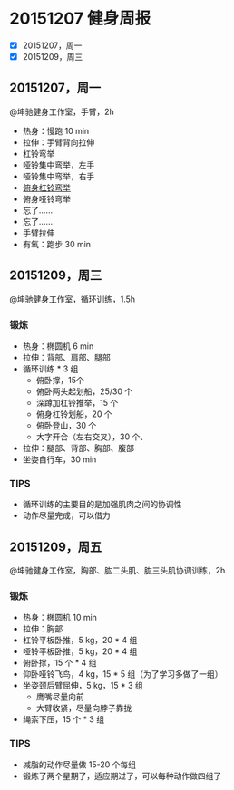 # 20151207 健身周报

- [x] 20151207，周一  
- [x] 20151209，周三  

## 20151207，周一

@坤驰健身工作室，手臂，2h

- 热身：慢跑 10 min
- 拉伸：手臂背向拉伸
- 杠铃弯举
- 哑铃集中弯举，左手
- 哑铃集中弯举，右手
- [俯身杠铃弯举](http://www.jirou.com/lian/shangbi/ertouji/5329.html)
- 俯身哑铃弯举
- 忘了……
- 忘了……
- 手臂拉伸
- 有氧：跑步 30 min

## 20151209，周三

@坤驰健身工作室，循环训练，1.5h

### 锻炼

- 热身：椭圆机 6 min
- 拉伸：背部、肩部、腿部
- 循环训练 * 3 组
	+ 俯卧撑，15个
	+ 俯卧两头起划船，25/30 个
	+ 深蹲加杠铃推举，15 个
	+ 俯身杠铃划船，20 个
	+ 俯卧登山，30 个
	+ 大字开合（左右交叉），30 个、
- 拉伸：腿部、背部、胸部、腹部
- 坐姿自行车，30 min

### TIPS

- 循环训练的主要目的是加强肌肉之间的协调性
- 动作尽量完成，可以借力


## 20151209，周五

@坤驰健身工作室，胸部、肱二头肌、肱三头肌协调训练，2h

### 锻炼

- 热身：椭圆机 10 min
- 拉伸：胸部
- 杠铃平板卧推，5 kg，20 * 4 组
- 哑铃平板卧推，5 kg，20 * 4 组
- 俯卧撑，15 个 * 4 组
- 仰卧哑铃飞鸟，4 kg，15 * 5 组（为了学习多做了一组）
- 坐姿颈后臂屈伸，5 kg，15 * 3 组
	+ 鹰嘴尽量向前
	+ 大臂收紧，尽量向脖子靠拢
- 绳索下压，15 个 * 3 组

### TIPS

- 减脂的动作尽量做 15-20 个每组
- 锻炼了两个星期了，适应期过了，可以每种动作做四组了